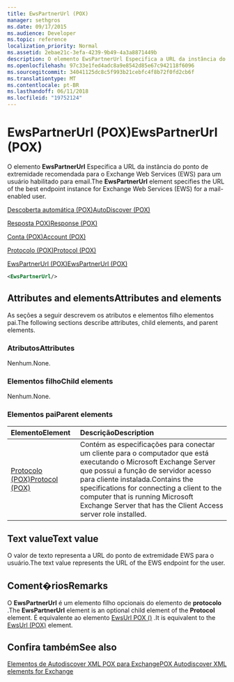 ```yaml
---
title: EwsPartnerUrl (POX)
manager: sethgros
ms.date: 09/17/2015
ms.audience: Developer
ms.topic: reference
localization_priority: Normal
ms.assetid: 2ebae21c-3efa-4239-9b49-4a3a8871449b
description: O elemento EwsPartnerUrl Especifica a URL da instância do ponto de extremidade recomendada para o Exchange Web Services (EWS) para um usuário habilitado para email.
ms.openlocfilehash: 97c33e1fed4adc8a9e8542d85e67c942118f6096
ms.sourcegitcommit: 34041125dc8c5f993b21cebfc4f8b72f0fd2cb6f
ms.translationtype: MT
ms.contentlocale: pt-BR
ms.lasthandoff: 06/11/2018
ms.locfileid: "19752124"
---
```

# <a name="ewspartnerurl-pox"></a><span data-ttu-id="ef77d-103">EwsPartnerUrl (POX)</span><span class="sxs-lookup"><span data-stu-id="ef77d-103">EwsPartnerUrl (POX)</span></span>

<span data-ttu-id="ef77d-104">O elemento **EwsPartnerUrl** Especifica a URL da instância do ponto de extremidade recomendada para o Exchange Web Services (EWS) para um usuário habilitado para email.</span><span class="sxs-lookup"><span data-stu-id="ef77d-104">The **EwsPartnerUrl** element specifies the URL of the best endpoint instance for Exchange Web Services (EWS) for a mail-enabled user.</span></span> 
  
[<span data-ttu-id="ef77d-105">Descoberta automática (POX)</span><span class="sxs-lookup"><span data-stu-id="ef77d-105">AutoDiscover (POX)</span></span>](autodiscover-pox.md)
  
[<span data-ttu-id="ef77d-106">Resposta POX)</span><span class="sxs-lookup"><span data-stu-id="ef77d-106">Response (POX)</span></span>](response-pox.md)
  
[<span data-ttu-id="ef77d-107">Conta (POX)</span><span class="sxs-lookup"><span data-stu-id="ef77d-107">Account (POX)</span></span>](account-pox.md)
  
[<span data-ttu-id="ef77d-108">Protocolo (POX)</span><span class="sxs-lookup"><span data-stu-id="ef77d-108">Protocol (POX)</span></span>](protocol-pox.md)
  
[<span data-ttu-id="ef77d-109">EwsPartnerUrl (POX)</span><span class="sxs-lookup"><span data-stu-id="ef77d-109">EwsPartnerUrl (POX)</span></span>](ewspartnerurl-pox.md)
  
```XML
<EwsPartnerUrl/>
```

## <a name="attributes-and-elements"></a><span data-ttu-id="ef77d-110">Attributes and elements</span><span class="sxs-lookup"><span data-stu-id="ef77d-110">Attributes and elements</span></span>

<span data-ttu-id="ef77d-111">As seções a seguir descrevem os atributos e elementos filho elementos pai.</span><span class="sxs-lookup"><span data-stu-id="ef77d-111">The following sections describe attributes, child elements, and parent elements.</span></span>
  
### <a name="attributes"></a><span data-ttu-id="ef77d-112">Atributos</span><span class="sxs-lookup"><span data-stu-id="ef77d-112">Attributes</span></span>

<span data-ttu-id="ef77d-113">Nenhum.</span><span class="sxs-lookup"><span data-stu-id="ef77d-113">None.</span></span>
  
### <a name="child-elements"></a><span data-ttu-id="ef77d-114">Elementos filho</span><span class="sxs-lookup"><span data-stu-id="ef77d-114">Child elements</span></span>

<span data-ttu-id="ef77d-115">Nenhum.</span><span class="sxs-lookup"><span data-stu-id="ef77d-115">None.</span></span>
  
### <a name="parent-elements"></a><span data-ttu-id="ef77d-116">Elementos pai</span><span class="sxs-lookup"><span data-stu-id="ef77d-116">Parent elements</span></span>

|<span data-ttu-id="ef77d-117">**Elemento**</span><span class="sxs-lookup"><span data-stu-id="ef77d-117">**Element**</span></span>|<span data-ttu-id="ef77d-118">**Descrição**</span><span class="sxs-lookup"><span data-stu-id="ef77d-118">**Description**</span></span>|
|:-----|:-----|
|[<span data-ttu-id="ef77d-119">Protocolo (POX)</span><span class="sxs-lookup"><span data-stu-id="ef77d-119">Protocol (POX)</span></span>](protocol-pox.md) <br/> |<span data-ttu-id="ef77d-120">Contém as especificações para conectar um cliente para o computador que está executando o Microsoft Exchange Server que possui a função de servidor acesso para cliente instalada.</span><span class="sxs-lookup"><span data-stu-id="ef77d-120">Contains the specifications for connecting a client to the computer that is running Microsoft Exchange Server that has the Client Access server role installed.</span></span>  <br/> |
   
## <a name="text-value"></a><span data-ttu-id="ef77d-121">Text value</span><span class="sxs-lookup"><span data-stu-id="ef77d-121">Text value</span></span>

<span data-ttu-id="ef77d-122">O valor de texto representa a URL do ponto de extremidade EWS para o usuário.</span><span class="sxs-lookup"><span data-stu-id="ef77d-122">The text value represents the URL of the EWS endpoint for the user.</span></span>
  
## <a name="remarks"></a><span data-ttu-id="ef77d-123">Coment�rios</span><span class="sxs-lookup"><span data-stu-id="ef77d-123">Remarks</span></span>

<span data-ttu-id="ef77d-124">O **EwsPartnerUrl** é um elemento filho opcionais do elemento de **protocolo** .</span><span class="sxs-lookup"><span data-stu-id="ef77d-124">The **EwsPartnerUrl** element is an optional child element of the **Protocol** element.</span></span> <span data-ttu-id="ef77d-125">É equivalente ao elemento [EwsUrl POX ()](ewsurl-pox.md) .</span><span class="sxs-lookup"><span data-stu-id="ef77d-125">It is equivalent to the [EwsUrl (POX)](ewsurl-pox.md) element.</span></span> 
  
## <a name="see-also"></a><span data-ttu-id="ef77d-126">Confira também</span><span class="sxs-lookup"><span data-stu-id="ef77d-126">See also</span></span>



[<span data-ttu-id="ef77d-127">Elementos de Autodiscover XML POX para Exchange</span><span class="sxs-lookup"><span data-stu-id="ef77d-127">POX Autodiscover XML elements for Exchange</span></span>](pox-autodiscover-xml-elements-for-exchange.md)

